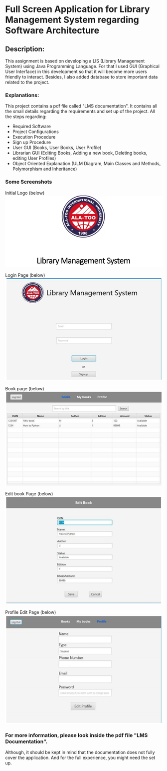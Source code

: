# Full Screen Application for Library Management System regarding Software Architecture
## Description:
This assignment is based on developing a LIS (Library Management System) using Java
Programming Language. For that I used GUI (Graphical User Interface) in this development so
that it will become more users friendly to interact.
Besides, I also added database to store important data related to the project. 

### Explanations:
This project contains a pdf file called "LMS documentation". It contains all the small details regarding the requirements and set up of the project.
All the steps regarding:
- Required Software
- Project Configurations
- Execution Procedure
- Sign up Procedure
- User GUI (Books, User Books, User Profile)
- Librarian GUI (Editing Books, Adding a new book, Deleting books, editing User Profiles)
- Object Oriented Explanation (ULM Diagram, Main Classes and Methods, Polymorphism and Inheritance)

### Some Screenshots
Initial Logo (below)
<img src="OOP%20App%20Screenshots/Alatoo%20Logo.PNG">

Login Page (below)
<img src="OOP%20App%20Screenshots/Login%20main%20screen.PNG">

Book page  (below)
<img src="OOP%20App%20Screenshots/Books-second.PNG">

Edit book Page  (below)
<img src="OOP%20App%20Screenshots/Editing%20book-fourth.PNG">

Profile Edit Page (below)
<img src="OOP%20App%20Screenshots/Profile%20page-third.PNG">

### For more information, please look inside the pdf file "LMS Documentation".
Although, it should be kept in mind that the documentation does not fully cover the application.
And for the full experience, you might need the set up.
